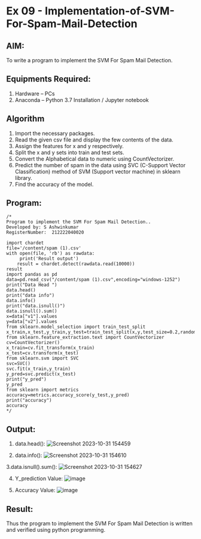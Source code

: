 # Ex 09 -  Implementation-of-SVM-For-Spam-Mail-Detection
## AIM:
To write a program to implement the SVM For Spam Mail Detection.
## Equipments Required:
1. Hardware – PCs
2. Anaconda – Python 3.7 Installation / Jupyter notebook

## Algorithm

1. Import the necessary packages.
2. Read the given csv file and display the few contents of the data.
3. Assign the features for x and y respectively.
4. Split the x and y sets into train and test sets.
5. Convert the Alphabetical data to numeric using CountVectorizer.
6. Predict the number of spam in the data using SVC (C-Support Vector Classification) method of SVM (Support vector machine) in sklearn library.
7. Find the accuracy of the model.


## Program:
```
/*
Program to implement the SVM For Spam Mail Detection..
Developed by: S Ashwinkumar
RegisterNumber:  212222040020

import chardet
file='/content/spam (1).csv'
with open(file, 'rb') as rawdata:
     print('Result output')
    result = chardet.detect(rawdata.read(10000))
result
import pandas as pd
data=pd.read_csv("/content/spam (1).csv",encoding="windows-1252")
print("Data Head ")
data.head()
print("data info")
data.info()
print("data.isnull()")
data.isnull().sum()
x=data["v1"].values
y=data["v2"].values
from sklearn.model_selection import train_test_split
x_train,x_test,y_train,y_test=train_test_split(x,y,test_size=0.2,random_state=0)
from sklearn.feature_extraction.text import CountVectorizer 
cv=CountVectorizer()
x_train=cv.fit_transform(x_train)
x_test=cv.transform(x_test)
from sklearn.svm import SVC
svc=SVC()
svc.fit(x_train,y_train)
y_pred=svc.predict(x_test)
print("y_pred")
y_pred
from sklearn import metrics
accuracy=metrics.accuracy_score(y_test,y_pred)
print("accuracy")
accuracy
*/
```

## Output:

1. data.head():
![Screenshot 2023-10-31 154459](https://github.com/arun1111j/Implementation-of-SVM-For-Spam-Mail-Detection/assets/128461833/968d89bc-0906-4928-a115-637da7c115d1)

2. data.info():
![Screenshot 2023-10-31 154610](https://github.com/arun1111j/Implementation-of-SVM-For-Spam-Mail-Detection/assets/128461833/3838a508-d25a-408f-ae70-5ce4155403ee)


3.data.isnull().sum():
![Screenshot 2023-10-31 154627](https://github.com/arun1111j/Implementation-of-SVM-For-Spam-Mail-Detection/assets/128461833/726443d4-9135-4aeb-b3c6-6d988525e73f)


4. Y_prediction Value:
![image](https://github.com/arun1111j/Implementation-of-SVM-For-Spam-Mail-Detection/assets/128461833/8b76ea17-c8b5-45f2-a312-15744521b4f7)


5. Accuracy Value:
![image](https://github.com/arun1111j/Implementation-of-SVM-For-Spam-Mail-Detection/assets/128461833/9c10b30f-cc21-4146-8134-a19b63ed41f0)




## Result:
Thus the program to implement the SVM For Spam Mail Detection is written and verified using python programming.
